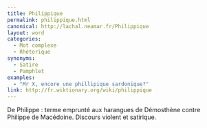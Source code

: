 ```yaml
---
title: Philippique
permalink: philippique.html
canonical: http://lachal.neamar.fr/Philippique
layout: word
categories:
  - Mot complexe
  - Rhétorique
synonyms:
  - Satire
  - Pamphlet
examples:
  - "Mr X, encore une phillipique sardonique?"
link: http://fr.wiktionary.org/wiki/philippique 
---
```


De Philippe : terme emprunté aux harangues de Démosthène contre Philippe de Macédoine. 
Discours violent et satirique.

